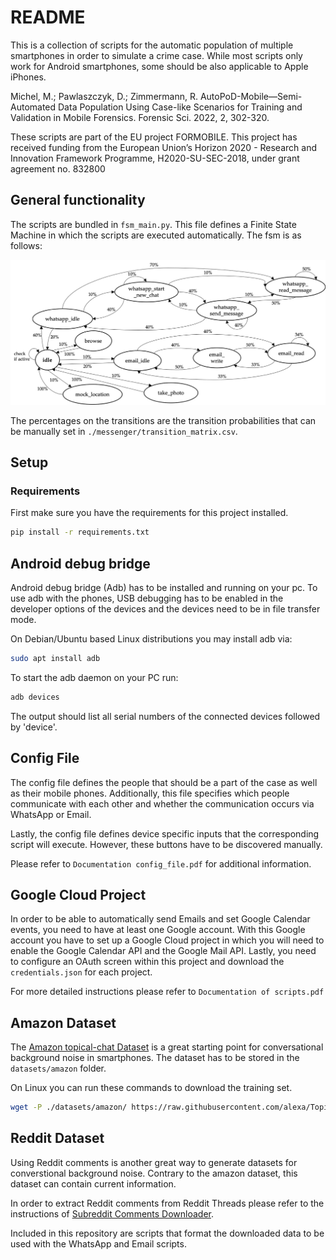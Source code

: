 # README

This is a collection of scripts for the automatic population of multiple smartphones in order to simulate a crime case. While most scripts only work for Android smartphones, some should be also applicable to Apple iPhones.

Michel, M.; Pawlaszczyk, D.; Zimmermann, R. AutoPoD-Mobile—Semi-Automated Data Population Using Case-like Scenarios for Training and Validation in Mobile Forensics. Forensic Sci. 2022, 2, 302-320.

These scripts are part of the EU project FORMOBILE. This project has received funding from the European Union’s Horizon 2020 - Research and Innovation Framework Programme, H2020-SU-SEC-2018, under grant agreement no. 832800


## General functionality

The scripts are bundled in `fsm_main.py`. This file defines a Finite State Machine in which the scripts are executed automatically.
The fsm is as follows:

![transitions.jpg](transitions.jpg)

The percentages on the transitions are the transition probabilities that can be manually set in `./messenger/transition_matrix.csv`.


## Setup
### Requirements
First make sure you have the requirements for this project installed.
```bash
pip install -r requirements.txt
```

## Android debug bridge

Android debug bridge (Adb) has to be installed and running on your pc. To use adb with the phones, USB debugging has to be enabled in the developer options of the devices and the devices need to be in file transfer mode.

On Debian/Ubuntu based Linux distributions you may install adb via:

```bash
sudo apt install adb
```

To start the adb daemon on your PC run:

```bash
adb devices
```
The output should list all serial numbers of the connected devices followed by 'device'.

## Config File

The config file defines the people that should be a part of the case as well as their mobile phones. 
Additionally, this file specifies which people communicate with each other and whether the communication occurs via WhatsApp or Email.

Lastly, the config file defines device specific inputs that the corresponding script will execute. However, these buttons have to be discovered manually.

Please refer to `Documentation config_file.pdf` for additional information.

## Google Cloud Project

In order to be able to automatically send Emails and set Google Calendar events, you need to have at least one Google account. 
With this Google account you have to set up a Google Cloud project in which you will need to enable the Google Calendar API and the Google Mail API.
Lastly, you need to configure an OAuth screen within this project and download the `credentials.json` for each project.

For more detailed instructions please refer to `Documentation of scripts.pdf`


## Amazon Dataset

The [Amazon topical-chat Dataset](https://github.com/alexa/Topical-Chat) is a great starting point for conversational background noise in smartphones.
The dataset has to be stored in the `datasets/amazon` folder. 

On Linux you can run these commands to download the training set.
```bash
wget -P ./datasets/amazon/ https://raw.githubusercontent.com/alexa/Topical-Chat/master/conversations/train.json
```

## Reddit Dataset

Using Reddit comments is another great way to generate datasets for converstional background noise.
Contrary to the amazon dataset, this dataset can contain current information.

In order to extract Reddit comments from Reddit Threads please refer to the instructions of [Subreddit Comments Downloader](https://github.com/pistocop/subreddit-comments-dl).

Included in this repository are scripts that format the downloaded data to be used with the WhatsApp and Email scripts.